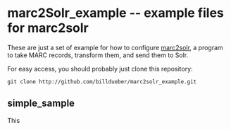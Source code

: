 # marc2Solr_example -- example files for marc2solr

These are just a set of example for how to configure [marc2solr](http://github.com/billdueber/marc2solr), a program to take MARC records, transform them, and send them to Solr.

For easy access, you should probably just clone this repository:

    git clone http://github.com/billdueber/marc2solr_example.git



## simple_sample

This 